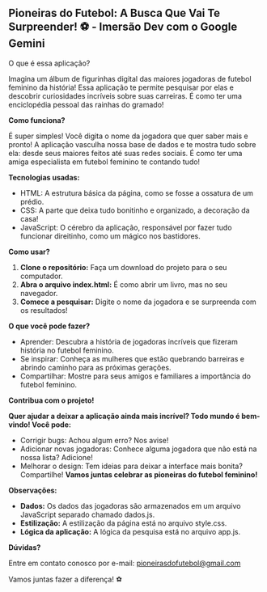 ## Pioneiras do Futebol: A Busca Que Vai Te Surpreender! ⚽ - Imersão Dev com o Google Gemini 
O que é essa aplicação?

Imagina um álbum de figurinhas digital das maiores jogadoras de futebol feminino da história! Essa aplicação te permite pesquisar por elas e descobrir curiosidades incríveis sobre suas carreiras. É como ter uma enciclopédia pessoal das rainhas do gramado!

**Como funciona?**

É super simples! Você digita o nome da jogadora que quer saber mais e pronto! A aplicação vasculha nossa base de dados e te mostra tudo sobre ela: desde seus maiores feitos até suas redes sociais. É como ter uma amiga especialista em futebol feminino te contando tudo!

**Tecnologias usadas:**

* HTML: A estrutura básica da página, como se fosse a ossatura de um prédio.
* CSS: A parte que deixa tudo bonitinho e organizado, a decoração da casa!
* JavaScript: O cérebro da aplicação, responsável por fazer tudo funcionar direitinho, como um mágico nos bastidores.
  
**Como usar?**

1. **Clone o repositório:** Faça um download do projeto para o seu computador.
2. **Abra o arquivo index.html:** É como abrir um livro, mas no seu navegador.
3. **Comece a pesquisar:** Digite o nome da jogadora e se surpreenda com os resultados!
   
**O que você pode fazer?**

* Aprender: Descubra a história de jogadoras incríveis que fizeram história no futebol feminino.
* Se inspirar: Conheça as mulheres que estão quebrando barreiras e abrindo caminho para as próximas gerações.
* Compartilhar: Mostre para seus amigos e familiares a importância do futebol feminino.
  
**Contribua com o projeto!**

**Quer ajudar a deixar a aplicação ainda mais incrível? Todo mundo é bem-vindo! Você pode:**

* Corrigir bugs: Achou algum erro? Nos avise!
* Adicionar novas jogadoras: Conhece alguma jogadora que não está na nossa lista? Adicione!
* Melhorar o design: Tem ideias para deixar a interface mais bonita? Compartilhe!
**Vamos juntas celebrar as pioneiras do futebol feminino!**

**Observações:**

* **Dados:** Os dados das jogadoras são armazenados em um arquivo JavaScript separado chamado dados.js.
* **Estilização:** A estilização da página está no arquivo style.css.
* **Lógica da aplicação:** A lógica da pesquisa está no arquivo app.js.
  
**Dúvidas?**

Entre em contato conosco por e-mail: pioneirasdofutebol@gmail.com

Vamos juntas fazer a diferença! ⚽

